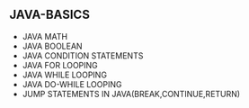 ## JAVA-BASICS
* JAVA MATH
* JAVA BOOLEAN
* JAVA CONDITION STATEMENTS 
* JAVA FOR LOOPING
* JAVA WHILE LOOPING
* JAVA DO-WHILE LOOPING
*  JUMP STATEMENTS IN JAVA(BREAK,CONTINUE,RETURN)
  
